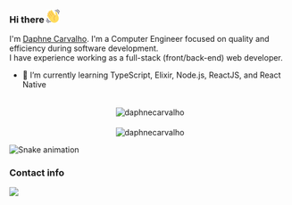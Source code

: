 ### Hi there <img src="https://github.com/daphnecarvalho/daphnecarvalho/blob/main/emoji.svg" width="24px">
  
I'm [Daphne Carvalho](https://www.linkedin.com/in/daphnecarvalho/).
I'm a Computer Engineer focused on quality and efficiency during software development. <br/>
I have experience working as a full-stack (front/back-end) web developer.


- 🌱 I’m currently learning TypeScript, Elixir, Node.js, ReactJS, and React Native

<br/>

<div align="center"><img align="center" src="https://github-readme-stats.vercel.app/api/top-langs?username=daphnecarvalho&show_icons=true&hide_border=true&locale=en&layout=compact&theme=dracula" alt="daphnecarvalho" /></div>

<br/>

<div align="center"><img align="center" src="http://github-readme-streak-stats.herokuapp.com?user=daphnecarvalho&theme=dracula&hide_border=true&date_format=j%20M%5B%20Y%5D" alt="daphnecarvalho" /></div>

![Snake animation](https://github.com/daphnecarvalho/daphnecarvalho/blob/output/github-contribution-grid-snake.svg)

### Contact info
<a href="https://www.linkedin.com/in/daphnecarvalho/" target="_blank">
  <img src="https://img.shields.io/badge/LinkedIn-%230077B5.svg?&style=flat-square&logo=linkedin&logoColor=white">
</a>

<!-- 
- 🔭 I’m currently working on ...
- 👯 I’m looking to collaborate on ...
- 🤔 I’m looking for help with ...
- 💬 Ask me about ...
- 📫 How to reach me: ...
- 😄 Pronouns: ...
- ⚡ Fun fact: ...
-->

